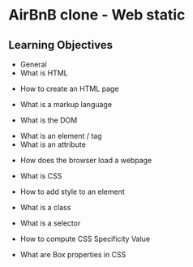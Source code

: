 # AirBnB clone - Web static

## Learning Objectives
- General
- What is HTML
* How to create an HTML page
- What is a markup language
+ What is the DOM
* What is an element / tag
* What is an attribute
+ How does the browser load a webpage
- What is CSS
+ How to add style to an element
- What is a class
+ What is a selector
- How to compute CSS Specificity Value
* What are Box properties in CSS